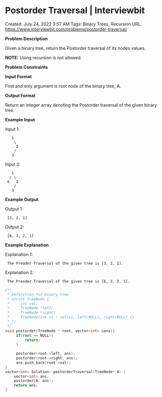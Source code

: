 # Postorder Traversal | Interviewbit

Created: July 24, 2022 3:57 AM
Tags: Binary Trees, Recursion
URL: https://www.interviewbit.com/problems/postorder-traversal/

**Problem Description**

Given a binary tree, return the Postorder traversal of its nodes values.

**NOTE:** Using recursion is not allowed.

**Problem Constraints**

**Input Format**

First and only argument is root node of the binary tree, A.

**Output Format**

Return an integer array denoting the Postorder traversal of the given binary tree.

**Example Input**

Input 1:

```
   1
    \
     2
    /
   3
```

Input 2:

```
   1
  / \
 6   2
    /
   3
```

**Example Output**

Output 1:

```
 [3, 2, 1]
```

Output 2:

```
 [6, 3, 2, 1]
```

**Example Explanation**

Explanation 1:

```
 The Preoder Traversal of the given tree is [3, 2, 1].
```

Explanation 2:

```
 The Preoder Traversal of the given tree is [6, 3, 2, 1].
```

```cpp
/**
 * Definition for binary tree
 * struct TreeNode {
 *     int val;
 *     TreeNode *left;
 *     TreeNode *right;
 *     TreeNode(int x) : val(x), left(NULL), right(NULL) {}
 * };
 */
void postorder(TreeNode * root, vector<int> &ans){
     if(root == NULL){
         return;
     }
     
     postorder(root->left, ans);    
     postorder(root->right, ans);
     ans.push_back(root->val);
}
vector<int> Solution::postorderTraversal(TreeNode* A) {
    vector<int> ans;
    postorder(A, ans);
    return ans;
}
```